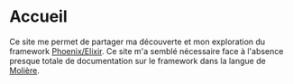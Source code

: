 # Accueil

Ce site me permet de partager ma découverte et mon exploration du framework [Phoenix/Elixir](https://www.phoenixframework.org). Ce site m'a semblé nécessaire face à l'absence presque totale de documentation sur le framework dans la langue de [Molière](https://fr.wikipedia.org/wiki/Molière).